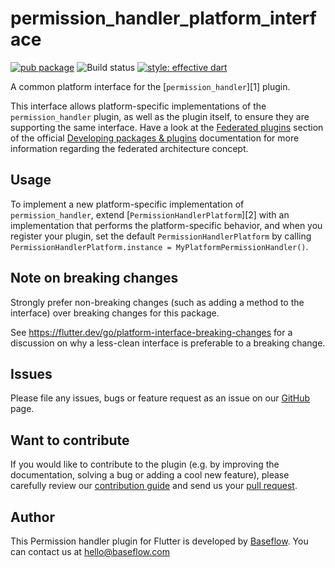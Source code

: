 # permission_handler_platform_interface

[![pub package](https://img.shields.io/pub/v/permission_handler.svg)](https://pub.dartlang.org/packages/permission_handler) ![Build status](https://github.com/Baseflow/flutter-permission-handler/workflows/app_facing_package/badge.svg?branch=master) [![style: effective dart](https://img.shields.io/badge/style-effective_dart-40c4ff.svg)](https://github.com/tenhobi/effective_dart)

A common platform interface for the [`permission_handler`][1] plugin.

This interface allows platform-specific implementations of the `permission_handler`
plugin, as well as the plugin itself, to ensure they are supporting the
same interface. Have a look at the [Federated plugins](https://flutter.dev/docs/development/packages-and-plugins/developing-packages#federated-plugins) 
section of the official [Developing packages & plugins](https://flutter.dev/docs/development/packages-and-plugins/developing-packages) 
documentation for more information regarding the federated architecture concept. 

## Usage

To implement a new platform-specific implementation of `permission_handler`, extend
[`PermissionHandlerPlatform`][2] with an implementation that performs the
platform-specific behavior, and when you register your plugin, set the default
`PermissionHandlerPlatform` by calling
`PermissionHandlerPlatform.instance = MyPlatformPermissionHandler()`.

## Note on breaking changes

Strongly prefer non-breaking changes (such as adding a method to the interface)
over breaking changes for this package.

See https://flutter.dev/go/platform-interface-breaking-changes for a discussion
on why a less-clean interface is preferable to a breaking change.

## Issues

Please file any issues, bugs or feature request as an issue on our [GitHub](https://github.com/Baseflow/flutter-permission-handler/issues) page.

## Want to contribute

If you would like to contribute to the plugin (e.g. by improving the documentation, solving a bug or adding a cool new feature), please carefully review our [contribution guide](../CONTRIBUTING.md) and send us your [pull request](https://github.com/Baseflow/flutter-permission-handler/pulls).

## Author

This Permission handler plugin for Flutter is developed by [Baseflow](https://baseflow.com). You can contact us at <hello@baseflow.com>
